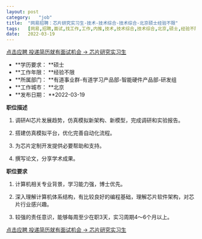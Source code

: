 ```yaml
---
layout:	post
category:	"job"
title:	"网易招聘：芯片研究实习生-技术-技术综合-技术综合-北京硕士经验不限"
tags:	[网易,招聘,面试,找工作,工作,内推,技术,技术综合,技术综合,北京,硕士,经验不限]
date:	2022-03-19
---
```


[点击应聘 投递简历就有面试机会 ->  芯片研究实习生](http://mobile.bole.netease.com/bole/boleDetail?id=36892&employeeId=346f03c3cda5f04c&key=all)



- **学历要求： **硕士
- **工作年限： **经验不限
- **所属部门： **有道事业群-有道学习产品部-智能硬件产品部-研发组
- **工作城市： **北京
- **发布日期： **2022-03-19



**职位描述**

1. 调研AI芯片发展趋势，仿真模拟新架构、新模型，完成调研和实验报告。

2. 搭建仿真模拟平台，优化完善自动化流程。

3. 为芯片定制开发提供必要帮助和支持。

4. 撰写论文，分享学术成果。



**职位要求**

1. 计算机相关专业背景，学习能力强，博士优先。

2. 深入理解计算机体系结构，有比较良好的编程基础，理解芯片软件架构，对芯片行业感兴趣。

3. 较强的责任意识，能够每周至少在职3天，实习周期4～6个月以上。



[点击应聘 投递简历就有面试机会 ->  芯片研究实习生](http://mobile.bole.netease.com/bole/boleDetail?id=36892&employeeId=346f03c3cda5f04c&key=all)